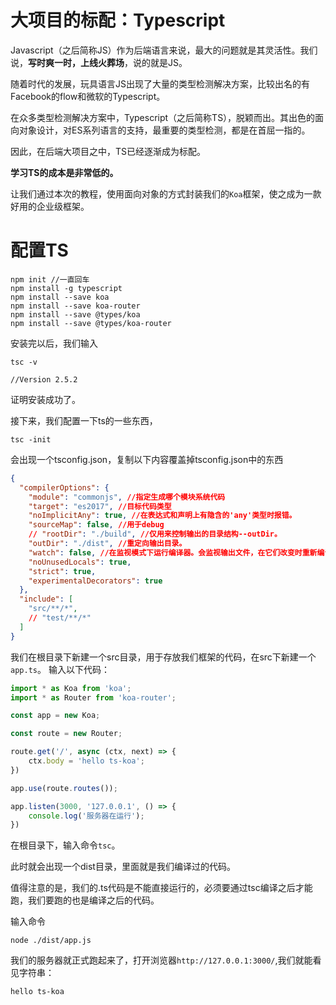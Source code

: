 大项目的标配：Typescript
===========

Javascript（之后简称JS）作为后端语言来说，最大的问题就是其灵活性。我们说，**写时爽一时，上线火葬场**，说的就是JS。

随着时代的发展，玩具语言JS出现了大量的类型检测解决方案，比较出名的有Facebook的flow和微软的Typescript。

在众多类型检测解决方案中，Typescript（之后简称TS），脱颖而出。其出色的面向对象设计，对ES系列语言的支持，最重要的类型检测，都是在首屈一指的。

因此，在后端大项目之中，TS已经逐渐成为标配。

**学习TS的成本是非常低的。**

让我们通过本次的教程，使用面向对象的方式封装我们的``Koa``框架，使之成为一款好用的企业级框架。


配置TS
===========

```
npm init //一直回车
npm install -g typescript
npm install --save koa
npm install --save koa-router
npm install --save @types/koa
npm install --save @types/koa-router
```

安装完以后，我们输入
```
tsc -v

//Version 2.5.2
```
证明安装成功了。

接下来，我们配置一下ts的一些东西，
```
tsc -init
```
会出现一个tsconfig.json，复制以下内容覆盖掉tsconfig.json中的东西
```json
{
  "compilerOptions": {
    "module": "commonjs", //指定生成哪个模块系统代码
    "target": "es2017", //目标代码类型
    "noImplicitAny": true, //在表达式和声明上有隐含的'any'类型时报错。
    "sourceMap": false, //用于debug   
    // "rootDir": "./build", //仅用来控制输出的目录结构--outDir。
    "outDir": "./dist", //重定向输出目录。   
    "watch": false, //在监视模式下运行编译器。会监视输出文件，在它们改变时重新编译。
    "noUnusedLocals": true,
    "strict": true,
    "experimentalDecorators": true
  },
  "include": [
    "src/**/*",
    // "test/**/*"
  ]
}
```
我们在根目录下新建一个src目录，用于存放我们框架的代码，在src下新建一个``app.ts``。
输入以下代码：

```javascript
import * as Koa from 'koa';
import * as Router from 'koa-router';

const app = new Koa;

const route = new Router;

route.get('/', async (ctx, next) => {
    ctx.body = 'hello ts-koa';
})

app.use(route.routes());

app.listen(3000, '127.0.0.1', () => {
    console.log('服务器在运行');
})


```

在根目录下，输入命令```tsc```。

此时就会出现一个dist目录，里面就是我们编译过的代码。

值得注意的是，我们的.ts代码是不能直接运行的，必须要通过tsc编译之后才能跑，我们要跑的也是编译之后的代码。

输入命令
```
node ./dist/app.js
```
我们的服务器就正式跑起来了，打开浏览器``http://127.0.0.1:3000/``,我们就能看见字符串：
```
hello ts-koa
```





